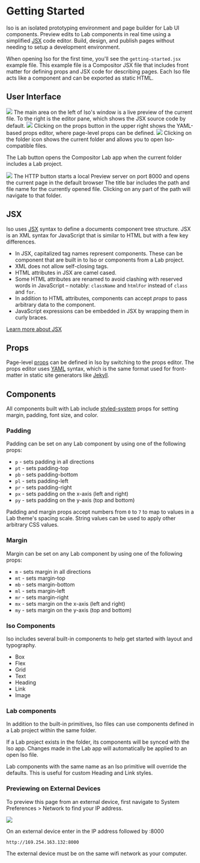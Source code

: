 
# Getting Started

Iso is an isolated prototyping environment and page builder for Lab UI components.
Preview edits to Lab components in real time using a simplified [JSX][jsx] code editor.
Build, design, and publish pages without needing to setup a development environment.

When opening Iso for the first time, you'll see the `getting-started.jsx`
example file.
This example file is a Compositor JSX file that includes front matter for defining props and JSX code for describing pages.
Each Iso file acts like a component and can be exported as static HTML.


## User Interface

<img src='https://c8r-x0.s3.amazonaws.com/code.jpg' />
The main area on the left of Iso's window is a live preview of the current file.
To the right is the editor pane, which shows the JSX source code by default.

<img src='https://c8r-x0.s3.amazonaws.com/props.jpg' />
Clicking on the props button in the upper right
shows the YAML-based props editor,
where page-level props can be defined.

<img src='https://c8r-x0.s3.amazonaws.com/folder.jpg' />
Clicking on the folder icon shows the current folder and allows you to open Iso-compatible files.

The Lab button opens the Compositor Lab app when the current folder includes a Lab project.

<img src='https://c8r-x0.s3.amazonaws.com/http.jpg' />
The HTTP button starts a local Preview server on port 8000 and opens the current page in the default browser 
The title bar includes the path and file name for the currently opened file. Clicking on any part of the path will navigate to that folder.


## JSX

Iso uses [JSX][jsx] syntax to define a documents component tree structure.
JSX is an XML syntax for JavaScript that is similar to HTML but with a few key differences.

- In JSX, capitalized tag names represent components. These can be component that are built in to Iso or components from a Lab project.
- XML does not allow self-closing tags.
- HTML attributes in JSX are camel cased.
- Some HTML attributes are renamed to avoid clashing with reserved words in JavaScript – notably: `className` and `htmlFor` instead of `class` and `for`.
- In addition to HTML attributes, components can accept *props* to pass arbitrary data to the component.
- JavaScript expressions can be embedded in JSX by wrapping them in curly braces.

[Learn more about JSX][jsx]


## Props

Page-level [props][props] can be defined in Iso by switching to the props editor.
The props editor uses [YAML][yaml] syntax, which is the same format used for front-matter in static site generators like [Jekyll][jekyll].


## Components

All components built with Lab include [styled-system][styled-system] props for setting margin, padding, font size, and color.

### Padding

Padding can be set on any Lab component by using one of the following props:

- `p` - sets padding in all directions
- `pt` - sets padding-top
- `pb` - sets padding-bottom
- `pl` - sets padding-left
- `pr` - sets padding-right
- `px` - sets padding on the x-axis (left and right)
- `py` - sets padding on the y-axis (top and bottom)

Padding and margin props accept numbers from `0` to `7` to map to values in a Lab theme's spacing scale. String values can be used to apply other arbitrary CSS values.

### Margin

Margin can be set on any Lab component by using one of the following props:

- `m` - sets margin in all directions
- `mt` - sets margin-top
- `mb` - sets margin-bottom
- `ml` - sets margin-left
- `mr` - sets margin-right
- `mx` - sets margin on the x-axis (left and right)
- `my` - sets margin on the y-axis (top and bottom)


### Iso Components

Iso includes several built-in components to help get started with layout and typography.

- Box
- Flex
- Grid
- Text
- Heading
- Link
- Image


### Lab components

In addition to the built-in primitives, Iso files can use components defined in a Lab project within the same folder.

If a Lab project exists in the folder, its components will be synced with the Iso app.
Changes made in the Lab app will automatically be applied to an open Iso file.

Lab components with the same name as an Iso primitive will override the defaults.
This is useful for custom Heading and Link styles.

### Previewing on External Devices

To preview this page from an external device, first navigate to System Preferences > Network to find your IP address. 

<img src='https://c8r-x0.s3.amazonaws.com/network.png' />

On an external device enter in the IP address followed by :8000 
```
http://169.254.163.132:8000
```
The external device must be on the same wifi network as your computer.


[jsx]: https://reactjs.org/docs/introducing-jsx.html
[yaml]: http://yaml.org
[jekyll]: https://jekyllrb.com
[props]: https://reactjs.org/docs/components-and-props.html
[styled-system]: https://github.com/jxnblk/styled-system


